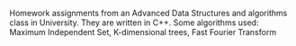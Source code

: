 Homework assignments from an Advanced Data Structures and algorithms class in University. They are written in C++. Some algorithms used: Maximum Independent Set, K-dimensional trees, Fast Fourier Transform
